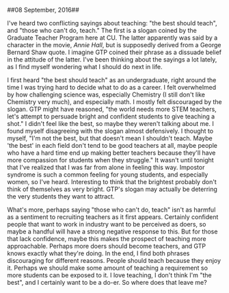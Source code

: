 ##08 September, 2016##

I've heard two conflicting sayings about teaching: "the best should teach", and "those who can't do, teach."  The first is a slogan coined by the Graduate Teacher Program here at CU. The latter apparently was said by a character in the movie, *Annie Hall*, but is supposedly derived from a George Bernard Shaw quote. I imagine GTP coined their phrase as a dissuade belief in the attitude of the latter. I've been thinking about the sayings a lot lately, as I find myself wondering what I should do next in life.

I first heard "the best should teach" as an undergraduate, right around the time I was trying hard to decide what to do as a career. I felt overwhelmed by how challenging science was, especially Chemistry (I still don't like Chemistry very much), and especially math. I mostly felt discouraged by the slogan. GTP might have reasoned, "the world needs more STEM teachers, let's attempt to persuade bright and confident students to give teaching a shot." I didn't feel like the best, so maybe they weren't talking about me. I found  myself disagreeing with the slogan almost defensively. I thought to myself, "I'm not the best, but that doesn't mean I shouldn't teach. Maybe 'the best' in each field don't tend to be good teachers at all, maybe people who have a hard time end up making better teachers because they'll have more compassion for students when they struggle." It wasn't until tonight that I've realized that I was far from alone in feeling this way. Impostor syndrome is such a common feeling for young students, and especially women, so I've heard. Interesting to think that the brightest probably don't think of themselves as very bright. GTP's slogan may actually be deterring the very students they want to attract.

What's more, perhaps saying "those who can't do, teach" isn't as harmful as a sentiment to recruiting teachers as it first appears. Certainly confident people that want to work in industry want to be perceived as doers, so maybe a handful will have a strong negative response to this. But for those that lack confidence, maybe this makes the prospect of teaching more approachable. Perhaps more doers should become teachers, and GTP knows exactly what they're doing. In the end, I find both phrases discouraging for different reasons. People should teach because they enjoy it. Perhaps we should make some amount of teaching a requirement so more students can be exposed to it. I love teaching, I don't think I'm "the best", and I certainly want to be a do-er. So where does that leave me? 
